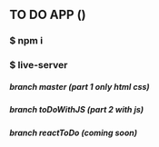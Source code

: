 ## TO DO APP ()

### $ npm i

### $ live-server

##### branch master (part 1 only html css)

##### branch toDoWithJS (part 2 with js)

##### branch reactToDo (coming soon)
